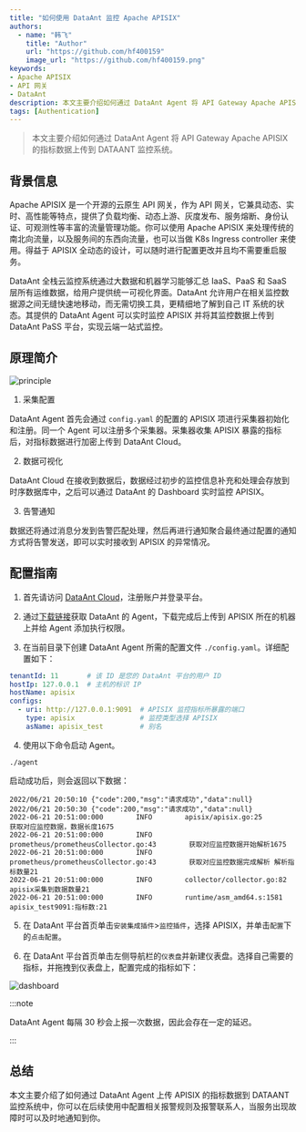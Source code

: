 ```yaml
---
title: "如何使用 DataAnt 监控 Apache APISIX"
authors:
  - name: "韩飞"
    title: "Author"
    url: "https://github.com/hf400159"
    image_url: "https://github.com/hf400159.png"
keywords: 
- Apache APISIX
- API 网关
- DataAnt
description: 本文主要介绍如何通过 DataAnt Agent 将 API Gateway Apache APISIX 的指标数据上传到 DataAnt 监控系统。
tags: [Authentication]
---
```


> 本文主要介绍如何通过 DataAnt Agent 将 API Gateway Apache APISIX 的指标数据上传到 DATAANT 监控系统。

<!--truncate-->

## 背景信息

Apache APISIX 是一个开源的云原生 API 网关，作为 API 网关，它兼具动态、实时、高性能等特点，提供了负载均衡、动态上游、灰度发布、服务熔断、身份认证、可观测性等丰富的流量管理功能。你可以使用 Apache APISIX 来处理传统的南北向流量，以及服务间的东西向流量，也可以当做 K8s Ingress controller 来使用。得益于 APISIX 全动态的设计，可以随时进行配置更改并且均不需要重启服务。

DataAnt 全栈云监控系统通过大数据和机器学习能够汇总 IaaS、PaaS 和 SaaS 层所有运维数据，给用户提供统一可视化界面。DataAnt 允许用户在相关监控数据源之间无缝快速地移动，而无需切换工具，更精细地了解到自己 IT 系统的状态。其提供的 DataAnt Agent 可以实时监控 APISIX 并将其监控数据上传到 DataAnt PaSS 平台，实现云端一站式监控。

## 原理简介

![principle](https://static.apiseven.com/2022/blog/0705/1.svg)

1. 采集配置

  DataAnt Agent 首先会通过 `config.yaml` 的配置的 APISIX 项进行采集器初始化和注册。同一个 Agent 可以注册多个采集器。采集器收集 APISIX 暴露的指标后，对指标数据进行加密上传到 DataAnt Cloud。

2. 数据可视化

  DataAnt Cloud 在接收到数据后，数据经过初步的监控信息补充和处理会存放到时序数据库中，之后可以通过 DataAnt 的 Dashboard 实时监控 APISIX。

3. 告警通知

  数据还将通过消息分发到告警匹配处理，然后再进行通知聚合最终通过配置的通知方式将告警发送，即可以实时接收到 APISIX 的异常情况。

## 配置指南

1. 首先请访问 [DataAnt Cloud](http://139.224.11.158)，注册账户并登录平台。

2. 通过[下载链接](https://pan.baidu.com/s/1fabvSiDLDh8ZRTjpzINHLg?pwd=87d4)获取 DataAnt 的 Agent，下载完成后上传到 APISIX 所在的机器上并给 Agent 添加执行权限。

3. 在当前目录下创建 DataAnt Agent 所需的配置文件 `./config.yaml`。详细配置如下：

  ```yaml
  tenantId: 11       # 该 ID 是您的 DataAnt 平台的用户 ID
  hostIp: 127.0.0.1  # 主机的标识 IP
  hostName: apisix
  configs:
    - uri: http://127.0.0.1:9091  # APISIX 监控指标所暴露的端口
      type: apisix                # 监控类型选择 APISIX
      asName: apisix_test         # 别名
  ```

4. 使用以下命令启动 Agent。

  ```shell
  ./agent
  ```

  启动成功后，则会返回以下数据：

  ```shell
  2022/06/21 20:50:10 {"code":200,"msg":"请求成功","data":null}
  2022/06/21 20:50:30 {"code":200,"msg":"请求成功","data":null}
  2022-06-21 20:51:00:000        INFO        apisix/apisix.go:25        获取对应监控数据，数据长度1675
  2022-06-21 20:51:00:000        INFO        prometheus/prometheusCollector.go:43        获取对应监控数据开始解析1675
  2022-06-21 20:51:00:000        INFO        prometheus/prometheusCollector.go:43        获取对应监控数据完成解析 解析指标数量21
  2022-06-21 20:51:00:000        INFO        collector/collector.go:82        apisix采集到数据数量21
  2022-06-21 20:51:00:000        INFO        runtime/asm_amd64.s:1581        apisix_test9091:指标数:21
  ```

5. 在 DataAnt 平台首页单击`安装集成插件`>`监控插件`，选择 APISIX，并单击`配置`下的`点击配置`。

6. 在 DataAnt 平台首页单击左侧导航栏的`仪表盘`并新建仪表盘。选择自己需要的指标，并拖拽到仪表盘上，配置完成的指标如下：

  ![dashboard](https://static.apiseven.com/2022/blog/0705/2.PNG)

  :::note

  DataAnt Agent 每隔 30 秒会上报一次数据，因此会存在一定的延迟。

  :::

## 总结

本文主要介绍了如何通过 DataAnt Agent 上传 APISIX 的指标数据到 DATAANT 监控系统中，你可以在后续使用中配置相关报警规则及报警联系人，当服务出现故障时可以及时地通知到你。
